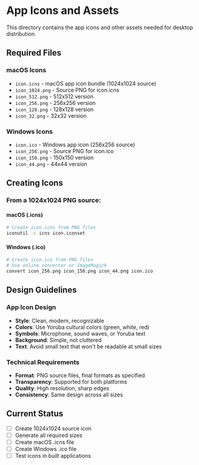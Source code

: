 # App Icons and Assets

This directory contains the app icons and other assets needed for desktop distribution.

## Required Files

### macOS Icons
- `icon.icns` - macOS app icon bundle (1024x1024 source)
- `icon_1024.png` - Source PNG for icon.icns
- `icon_512.png` - 512x512 version
- `icon_256.png` - 256x256 version
- `icon_128.png` - 128x128 version
- `icon_32.png` - 32x32 version

### Windows Icons
- `icon.ico` - Windows app icon (256x256 source)
- `icon_256.png` - Source PNG for icon.ico
- `icon_150.png` - 150x150 version
- `icon_44.png` - 44x44 version

## Creating Icons

### From a 1024x1024 PNG source:

#### macOS (.icns)
```bash
# Create icon.icns from PNG files
iconutil -c icns icon.iconset
```

#### Windows (.ico)
```bash
# Create icon.ico from PNG files
# Use online converter or ImageMagick
convert icon_256.png icon_150.png icon_44.png icon.ico
```

## Design Guidelines

### App Icon Design
- **Style**: Clean, modern, recognizable
- **Colors**: Use Yoruba cultural colors (green, white, red)
- **Symbols**: Microphone, sound waves, or Yoruba text
- **Background**: Simple, not cluttered
- **Text**: Avoid small text that won't be readable at small sizes

### Technical Requirements
- **Format**: PNG source files, final formats as specified
- **Transparency**: Supported for both platforms
- **Quality**: High resolution, sharp edges
- **Consistency**: Same design across all sizes

## Current Status
- [ ] Create 1024x1024 source icon
- [ ] Generate all required sizes
- [ ] Create macOS .icns file
- [ ] Create Windows .ico file
- [ ] Test icons in built applications

